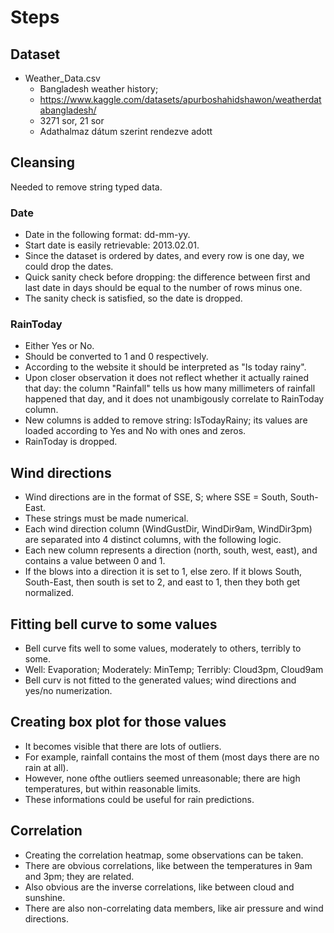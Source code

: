 # Steps

## Dataset
- Weather_Data.csv
    - Bangladesh weather history;
    - https://www.kaggle.com/datasets/apurboshahidshawon/weatherdatabangladesh/
    - 3271 sor, 21 sor
    - Adathalmaz dátum szerint rendezve adott

## Cleansing
Needed to remove string typed data.

### Date
- Date in the following format: dd-mm-yy.
- Start date is easily retrievable: 2013.02.01.
- Since the dataset is ordered by dates, and every row is one day, we could drop the dates.
- Quick sanity check before dropping: the difference between first and last date in days should be equal to the number of rows minus one.
- The sanity check is satisfied, so the date is dropped.

### RainToday
- Either Yes or No.
- Should be converted to 1 and 0 respectively.
- According to the website it should be interpreted as "Is today rainy".
- Upon closer observation it does not reflect whether it actually rained that day: the column "Rainfall" tells us how many millimeters of rainfall happened that day, and it does not unambigously correlate to RainToday column.
- New columns is added to remove string: IsTodayRainy; its values are loaded according to Yes and No with ones and zeros.
- RainToday is dropped.

## Wind directions
- Wind directions are in the format of SSE, S; where SSE = South, South-East.
- These strings must be made numerical.
- Each wind direction column (WindGustDir, WindDir9am, WindDir3pm) are separated into 4 distinct columns, with the following logic.
- Each new column represents a direction (north, south, west, east), and contains a value between 0 and 1.
- If the blows into a direction it is set to 1, else zero. If it blows South, South-East, then south is set to 2, and east to 1, then they both get normalized.

## Fitting bell curve to some values
- Bell curve fits well to some values, moderately to others, terribly to some.
- Well: Evaporation; Moderately: MinTemp; Terribly: Cloud3pm, Cloud9am
- Bell curv is not fitted to the generated values; wind directions and yes/no numerization.

## Creating box plot for those values
- It becomes visible that there are lots of outliers.
- For example, rainfall contains the most of them (most days there are no rain at all).
- However, none ofthe outliers seemed unreasonable; there are high temperatures, but within reasonable limits.
- These informations could be useful for rain predictions.

## Correlation
- Creating the correlation heatmap, some observations can be taken.
- There are obvious correlations, like between the temperatures in 9am and 3pm; they are related.
- Also obvious are the inverse correlations, like between cloud and sunshine.
- There are also non-correlating data members, like air pressure and wind directions.